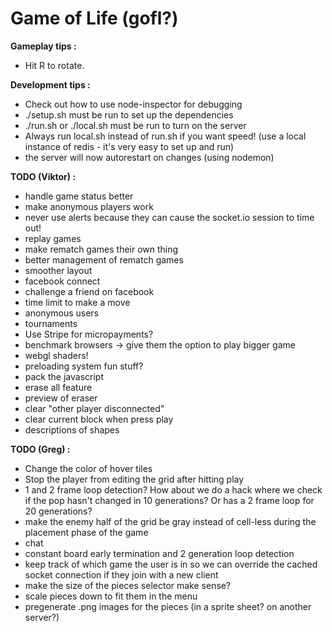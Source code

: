 Game of Life (gofl?)
=====

**Gameplay tips :**
 - Hit R to rotate.

**Development tips :**

 - Check out how to use node-inspector for debugging
 - ./setup.sh must be run to set up the dependencies
 - ./run.sh or ./local.sh must be run to turn on the server
 - Always run local.sh instead of run.sh if you want speed! (use a local instance of redis - it's very easy to set up and run)
 - the server will now autorestart on changes (using nodemon)

**TODO (Viktor) :**

 - handle game status better
 - make anonymous players work
 - never use alerts because they can cause the socket.io session to time out!
 - replay games
 - make rematch games their own thing
 - better management of rematch games
 - smoother layout
 - facebook connect
 - challenge a friend on facebook
 - time limit to make a move
 - anonymous users
 - tournaments
 - Use Stripe for micropayments?
 - benchmark browsers -> give them the option to play bigger game
 - webgl shaders!
 - preloading system fun stuff?
 - pack the javascript
 - erase all feature
 - preview of eraser
 - clear "other player disconnected"
 - clear current block when press play
 - descriptions of shapes

**TODO (Greg) :**

 - Change the color of hover tiles
 - Stop the player from editing the grid after hitting play
 - 1 and 2 frame loop detection? How about we do a hack where we check if the pop hasn't changed in 10 generations? Or has a 2 frame loop for 20 generations?
 - make the enemy half of the grid be gray instead of cell-less during the placement phase of the game
 - chat
 - constant board early termination and 2 generation loop detection
 - keep track of which game the user is in so we can override the cached socket connection if they join with a new client
 - make the size of the pieces selector make sense?
 - scale pieces down to fit them in the menu
 - pregenerate .png images for the pieces (in a sprite sheet? on another server?)

